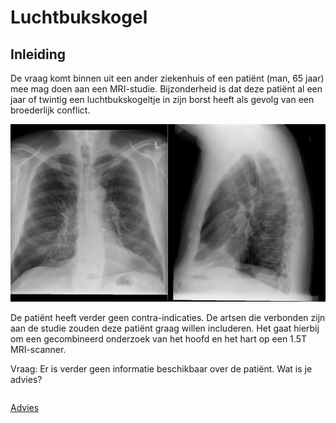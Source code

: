 # Luchtbukskogel

## Inleiding

De vraag komt binnen uit een ander ziekenhuis of een patiënt (man, 65 jaar)
mee mag doen aan een MRI-studie. Bijzonderheid is dat deze patiënt al een
jaar of twintig een luchtbukskogeltje in zijn borst heeft als gevolg van een
broederlijk conflict.

![](dx_kogel.png)

De patiënt heeft verder geen contra-indicaties.  De artsen die verbonden zijn
aan de studie zouden deze patiënt graag willen includeren. Het gaat hierbij om
een gecombineerd onderzoek van het hoofd en het hart op een 1.5T MRI-scanner.

Vraag: Er is verder geen informatie beschikbaar over de patiënt. Wat is je advies?

```

```

[Advies](advies.md)
